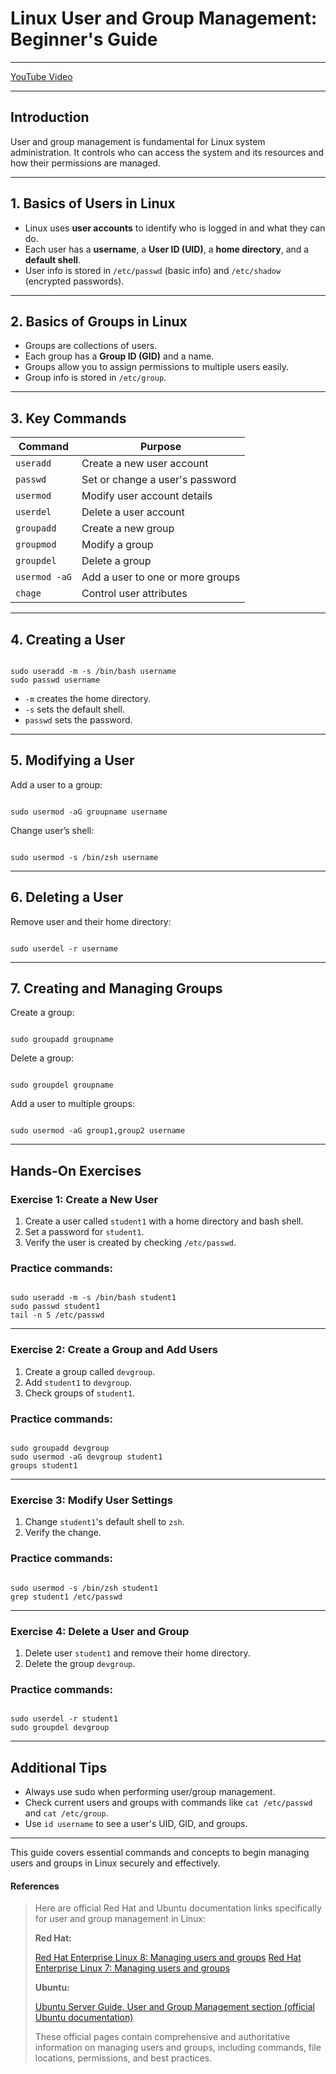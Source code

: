 # Linux User and Group Management: Beginner's Guide

---

[YouTube Video](https://www.youtube.com/watch?v=kWNYNjCiNvg)

---

## Introduction

User and group management is fundamental for Linux system administration. It controls who can access the system and its resources and how their permissions are managed.

---

## 1. Basics of Users in Linux

- Linux uses **user accounts** to identify who is logged in and what they can do.
- Each user has a **username**, a **User ID (UID)**, a **home directory**, and a **default shell**.
- User info is stored in `/etc/passwd` (basic info) and `/etc/shadow` (encrypted passwords).

---

## 2. Basics of Groups in Linux

- Groups are collections of users.
- Each group has a **Group ID (GID)** and a name.
- Groups allow you to assign permissions to multiple users easily.
- Group info is stored in `/etc/group`.

---

## 3. Key Commands

| Command         | Purpose                               |
|-----------------|-------------------------------------|
| `useradd`       | Create a new user account            |
| `passwd`        | Set or change a user's password     |
| `usermod`       | Modify user account details          |
| `userdel`       | Delete a user account                |
| `groupadd`      | Create a new group                   |
| `groupmod`      | Modify a group                      |
| `groupdel`      | Delete a group                      |
| `usermod -aG`   | Add a user to one or more groups     |
| `chage` | Control user attributes | 

---

## 4. Creating a User

```

sudo useradd -m -s /bin/bash username
sudo passwd username

```

- `-m` creates the home directory.
- `-s` sets the default shell.
- `passwd` sets the password.

---

## 5. Modifying a User

Add a user to a group:

```

sudo usermod -aG groupname username

```

Change user’s shell:

```

sudo usermod -s /bin/zsh username

```

---

## 6. Deleting a User

Remove user and their home directory:

```

sudo userdel -r username

```

---

## 7. Creating and Managing Groups

Create a group:

```

sudo groupadd groupname

```

Delete a group:

```

sudo groupdel groupname

```

Add a user to multiple groups:

```

sudo usermod -aG group1,group2 username

```

---

## Hands-On Exercises

### Exercise 1: Create a New User

1. Create a user called `student1` with a home directory and bash shell.
2. Set a password for `student1`.
3. Verify the user is created by checking `/etc/passwd`.

### Practice commands:

```

sudo useradd -m -s /bin/bash student1
sudo passwd student1
tail -n 5 /etc/passwd

```

---

### Exercise 2: Create a Group and Add Users

1. Create a group called `devgroup`.
2. Add `student1` to `devgroup`.
3. Check groups of `student1`.

### Practice commands:

```

sudo groupadd devgroup
sudo usermod -aG devgroup student1
groups student1

```

---

### Exercise 3: Modify User Settings

1. Change `student1`'s default shell to `zsh`.
2. Verify the change.

### Practice commands:

```

sudo usermod -s /bin/zsh student1
grep student1 /etc/passwd

```

---

### Exercise 4: Delete a User and Group

1. Delete user `student1` and remove their home directory.
2. Delete the group `devgroup`.

### Practice commands:

```

sudo userdel -r student1
sudo groupdel devgroup

```

---

## Additional Tips

- Always use sudo when performing user/group management.
- Check current users and groups with commands like `cat /etc/passwd` and `cat /etc/group`.
- Use `id username` to see a user's UID, GID, and groups.

---

This guide covers essential commands and concepts to begin managing users and groups in Linux securely and effectively.

#### References 
>Here are official Red Hat and Ubuntu documentation links specifically for user and group management in Linux:
>
> **Red Hat:**
>
>[Red Hat Enterprise Linux 8: Managing users and groups](https://docs.redhat.com/en/documentation/red_hat_enterprise_linux/8/html/configuring_basic_system_settings/managing-users-and-groups_configuring-basic-system-settings)
>[Red Hat Enterprise Linux 7: Managing users and groups](https://docs.redhat.com/en/documentation/red_hat_enterprise_linux/7/html/system_administrators_guide/ch-managing_users_and_groups)
>
>**Ubuntu:**
>
>[Ubuntu Server Guide, User and Group Management section (official Ubuntu documentation)](https://documentation.ubuntu.com/server/how-to/security/user-management/)
>
>These official pages contain comprehensive and authoritative information on managing users and groups, including commands, file locations, permissions, and best practices.
